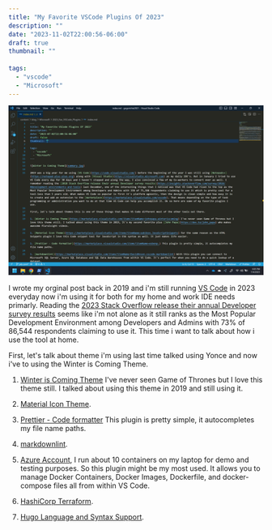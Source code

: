 ```yaml
---
title: "My Favorite VSCode Plugins Of 2023"
description: ""
date: "2023-11-02T22:00:56-06:00"
draft: true
thumbnail: ""

tags:
  - "vscode"
  - "Microsoft"
---
```


![Winter is Coming Theme](summary.jpg)

I wrote my orginal post back in 2019 and i'm still running [VS Code](https://code.visualstudio.com/) in 2023 everyday now i'm using it for both for my home and work IDE needs primarly. Reading the [2023 Stack Overflow release their annual Developer survey results](https://survey.stackoverflow.co/2023/#most-popular-technologies-language-learn) seems like i'm not alone as it still ranks as the Most Popular Development Environment among Developers and Admins with 73% of 86,544 respondents claiming to use it. This time i want to talk about how i use the tool at home.

First, let's talk about theme i'm using last time talked using Yonce and now i've to using the Winter is Coming Theme.

1. [Winter is Coming Theme](https://marketplace.visualstudio.com/items?itemName=johnpapa.winteriscoming) I've never seen Game of Thrones but I love this theme still. I talked about using this theme in 2019 and still using it.

1. [Material Icon Theme](https://marketplace.visualstudio.com/items?itemName=xabikos.JavaScriptSnippets).

1. [Prettier - Code formatter](https://marketplace.visualstudio.com/items?itemName=esbenp.) This plugin is pretty simple, it autocompletes my file name paths.

1. [markdownlint](https://marketplace.visualstudio.com/items?itemName=DavidAnson.vscode-markdownlint).

1. [Azure Account](https://marketplace.visualstudio.com/items?itemName=ms-azuretools.vscode-docker), I run about 10 containers on my laptop for demo and testing purposes. So this plugin might be my most used. It allows you to manage Docker Containers, Docker Images, Dockerfile, and docker-compose files all from within VS Code.

1. [HashiCorp Terraform](https://marketplace.visualstudio.com/items?itemName=sneezry.vscode-devto).

1. [Hugo Language and Syntax Support](https://marketplace.visualstudio.com/items?itemName=sneezry.vscode-devto).
